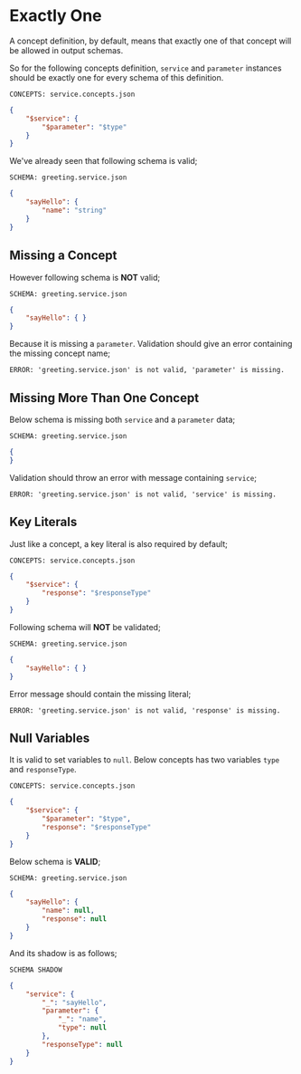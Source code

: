 # Exactly One

A concept definition, by default, means that exactly one of that concept will
be allowed in output schemas.

So for the following concepts definition, `service` and `parameter` instances
should be exactly one for every schema of this definition.

`CONCEPTS: service.concepts.json`

```json
{
    "$service": {
        "$parameter": "$type"
    }
}
```

We've already seen that following schema is valid;

`SCHEMA: greeting.service.json`

```json
{
    "sayHello": {
        "name": "string"
    }
}
```

## Missing a Concept

However following schema is **NOT** valid;

`SCHEMA: greeting.service.json`

```json
{
    "sayHello": { }
}
```

Because it is missing a `parameter`. Validation should give an error containing
the missing concept name;

`ERROR: 'greeting.service.json' is not valid, 'parameter' is missing.`

## Missing More Than One Concept

Below schema is missing both `service` and a `parameter` data;

`SCHEMA: greeting.service.json`

```json
{
}
```

Validation should throw an error with message containing `service`;

`ERROR: 'greeting.service.json' is not valid, 'service' is missing.`

## Key Literals

Just like a concept, a key literal is also required by default;

`CONCEPTS: service.concepts.json`

```json
{
    "$service": {
        "response": "$responseType"
    }
}
```

Following schema will **NOT** be validated;

`SCHEMA: greeting.service.json`

```json
{
    "sayHello": { }
}
```

Error message should contain the missing literal;

`ERROR: 'greeting.service.json' is not valid, 'response' is missing.`

## Null Variables

It is valid to set variables to `null`. Below concepts has two variables `type`
and `responseType`.

`CONCEPTS: service.concepts.json`

```json
{
    "$service": {
        "$parameter": "$type",
        "response": "$responseType"
    }
}
```

Below schema is **VALID**;

`SCHEMA: greeting.service.json`

```json
{
    "sayHello": { 
        "name": null,
        "response": null
    }
}
```

And its shadow is as follows;

`SCHEMA SHADOW`

```json
{
    "service": {
        "_": "sayHello",
        "parameter": {
            "_": "name",
            "type": null
        },
        "responseType": null
    }
}
```
